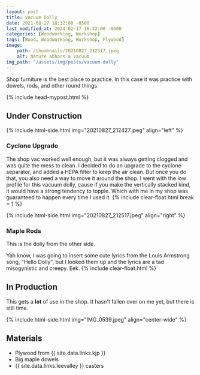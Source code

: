 ```yaml
---
layout: post
title: Vacuum Dolly
date: 2021-08-27 18:32:00 -0500
last_modified_at: 2024-02-17 18:32:00 -0500
categories: [Woodworking, Workshop]
tags: [Wood, Woodworking, Workshop, Plywood]
image: 
    path: /thumbnails/20210827_212517.jpeg
    alt: Nature abhors a vacuum
img_path: "/assets/img/posts/vacuum-dolly"
---
```


Shop furniture is the best place to practice.  In this case it was practice with dowels, rods, and other round things.  

{% include head-mypost.html %}

## Under Construction

{% include html-side.html img="20210827_212427.jpeg" align="left" %}

### Cyclone Upgrade

The shop vac worked well enough, but it was always getting clogged and was quite the mess to clean.  I decided to do an upgrade to the cyclone separator, and added a HEPA filter to keep the air clean.  But once you do that, you also need a way to move it around the shop.  I went with the low profile for this vacuum dolly, cause if you make the vertically stacked kind, it would have a strong tendency to topple.  Which with me in my shop was guaranteed to happen every time I used it.
{% include clear-float.html break = 1 %}

{% include html-side.html img="20210827_212517.jpeg" align="right" %}

### Maple Rods

This is the dolly from the other side.

Yah know, I was going to insert some cute lyrics from the Louis Armstrong song, "Hello Dolly", but I looked them up and the lyrics are a tad misogynistic and creepy.  Eek.
{% include clear-float.html %}

## In Production

This gets a **lot** of use in the shop.  It hasn't fallen over on me yet, but there is still time.

{% include html-side.html img="IMG_0539.jpeg" align="center-wide" %}

## Materials

- Plywood from {{ site.data.links.kjp }}
- Big maple dowels
- {{ site.data.links.leevalley }} casters
